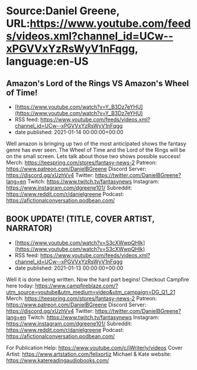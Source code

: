 # Source:Daniel Greene, URL:https://www.youtube.com/feeds/videos.xml?channel_id=UCw--xPGVVxYzRsWyV1nFqgg, language:en-US

## Amazon's Lord of the Rings VS Amazon's Wheel of Time!
 - [https://www.youtube.com/watch?v=Y_B3Dz7eYHU](https://www.youtube.com/watch?v=Y_B3Dz7eYHU)
 - RSS feed: https://www.youtube.com/feeds/videos.xml?channel_id=UCw--xPGVVxYzRsWyV1nFqgg
 - date published: 2021-01-14 00:00:00+00:00

Well amazon is bringing up two of the most anticipated shows the fantasy genre has ever seen. The Wheel of Time and the Lord of the Rings will be on the small screen. Lets talk about those two shows possible success! 
Merch: https://teespring.com/stores/fantasy-news-2
Patreon: https://www.patreon.com/DanielBGreene
Discord Server: https://discord.gg/xUzhVv4
Twitter: https://twitter.com/DanielBGreene?lang=en
Twitch: https://www.twitch.tv/fantasynews
Instagram: https://www.instagram.com/dgreene101/
Subreddit: https://www.reddit.com/r/danielgreene
Podcast: https://afictionalconversation.podbean.com/

## BOOK UPDATE! (TITLE, COVER ARTIST, NARRATOR)
 - [https://www.youtube.com/watch?v=S3cXWwpQHlk](https://www.youtube.com/watch?v=S3cXWwpQHlk)
 - RSS feed: https://www.youtube.com/feeds/videos.xml?channel_id=UCw--xPGVVxYzRsWyV1nFqgg
 - date published: 2021-01-13 00:00:00+00:00

Well it is done being written. Now the hard part begins! 
Checkout Campfire here today: https://www.campfireblaze.com/?utm_source=youtube&utm_medium=video&utm_campaign=DG_Q1_21
Merch: https://teespring.com/stores/fantasy-news-2
Patreon: https://www.patreon.com/DanielBGreene
Discord Server: https://discord.gg/xUzhVv4
Twitter: https://twitter.com/DanielBGreene?lang=en
Twitch: https://www.twitch.tv/fantasynews
Instagram: https://www.instagram.com/dgreene101/
Subreddit: https://www.reddit.com/r/danielgreene
Podcast: https://afictionalconversation.podbean.com/

For Publication Help: https://www.youtube.com/c/iWriterly/videos 
Cover Artist: https://www.artstation.com/felixortiz 
Michael & Kate website: https://www.katereadingaudiobooks.com/

